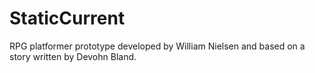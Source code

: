 # StaticCurrent
RPG platformer prototype developed by William Nielsen and based on a story written by Devohn Bland.
